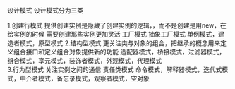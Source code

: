 设计模式
设计模式分为三类

1.创建行模式
   	提供创建实例是隐藏了创建实例的逻辑，，而不是创建是用new，在给实例的时候	需要创建那些实例更加灵活
    工厂模式 抽象工厂模式 单例模式，建造者模式，原型模式
2.结构型模式
	更关注类与对象的组合，把继承的概念用来定义组合接口和定义组合对象提供新的功能
	适配器模式，桥接模式，过滤器模式，组合模式，享元模式，装饰者模式，外观模式，代理模式	
3.行为型模式
	关注实例之间的通信
	责任类模式 命令模式，解释器模式，迭代式模式，中介者模式，备忘录模式，观察者模式，空对象


